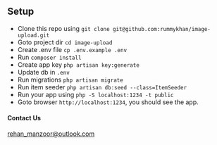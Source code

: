 

## Setup

- Clone this repo using `git clone git@github.com:rummykhan/image-upload.git`
- Goto project dir `cd image-upload`
- Create .env file `cp .env.example .env`
- Run `composer install`
- Create app key `php artisan key:generate`
- Update db in `.env`
- Run migrations `php artisan migrate`
- Run item seeder `php artisan db:seed --class=ItemSeeder`
- Run your app using `php -S localhost:1234 -t public`
- Goto browser `http://localhost:1234`, you should see the app.


#### Contact Us
[rehan_manzoor@outlook.com](mailto:rehan_manzoor@outlook.com)
